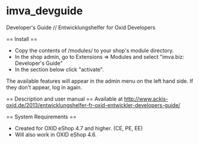 imva_devguide
=============
Developer's Guide // Entwicklungshelfer for Oxid Developers


== Install ==
*	Copy the contents of /modules/ to your shop's module directory.
*	In the shop admin, go to Extensions => Modules and select "imva.biz: Developer's Guide"
*	In the section below click "activate".

The available features will appear in the admin menu on the left hand side. If they don't appear, log in again.


== Description and user manual ==
Available at http://www.ackis-oxid.de/2013/entwicklungshelfer-fr-oxid-entwickler-developers-guide/


== System Requirements ==
*	Created for OXID eShop 4.7 and higher. (CE, PE, EE)
*	Will also work in OXID eShop 4.6.